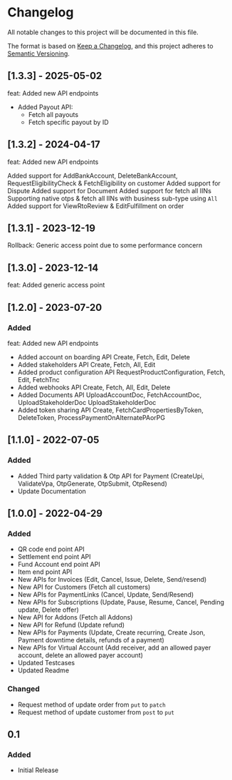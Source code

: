 # Changelog
All notable changes to this project will be documented in this file.

The format is based on [Keep a Changelog](https://keepachangelog.com/en/1.0.0/),
and this project adheres to [Semantic Versioning](https://semver.org/spec/v2.0.0.html).

## [1.3.3] - 2025-05-02
feat: Added new API endpoints
- Added Payout API:
  - Fetch all payouts
  - Fetch specific payout by ID
  
## [1.3.2] - 2024-04-17
feat: Added new API endpoints

Added support for AddBankAccount, DeleteBankAccount, RequestEligibilityCheck & FetchEligibility on customer
Added support for Dispute
Added support for Document
Added support for fetch all IINs Supporting native otps & fetch all IINs with business sub-type using `All`
Added support for ViewRtoReview & EditFulfillment on order

## [1.3.1] - 2023-12-19
Rollback: Generic access point due to some performance concern

## [1.3.0] - 2023-12-14
feat: Added generic access point

## [1.2.0] - 2023-07-20

### Added
feat: Added new API endpoints

- Added account on boarding API Create, Fetch, Edit, Delete
- Added stakeholders API Create, Fetch, All, Edit
- Added product configuration API RequestProductConfiguration, Fetch, Edit, FetchTnc
- Added webhooks API Create, Fetch, All, Edit, Delete
- Added Documents API UploadAccountDoc, FetchAccountDoc, UploadStakeholderDoc UploadStakeholderDoc
- Added token sharing API Create, FetchCardPropertiesByToken, DeleteToken, ProcessPaymentOnAlternatePAorPG

## [1.1.0] - 2022-07-05

### Added
- Added Third party validation & Otp API for Payment (CreateUpi, ValidateVpa, OtpGenerate, OtpSubmit, OtpResend)
- Update Documentation

## [1.0.0] - 2022-04-29

### Added

- QR code end point API
- Settlement end point API
- Fund Account end point API
- Item end point API
- New APIs for Invoices (Edit, Cancel, Issue, Delete, Send/resend)
- New API for Customers (Fetch all customers)
- New APIs for PaymentLinks (Cancel, Update, Send/Resend)
- New APIs for Subscriptions (Update, Pause, Resume, Cancel, Pending update, Delete offer)
- New API for Addons (Fetch all Addons)
- New API for Refund (Update refund)
- New APIs for Payments (Update, Create recurring, Create Json, Payment downtime details, refunds of a payment)
- New APIs for Virtual Account (Add receiver, add an allowed payer account, delete an allowed payer account)
- Updated Testcases
- Updated Readme 

### Changed

- Request method of update order from `put` to `patch`
- Request method of update customer from `post` to `put`

## 0.1

### Added

- Initial Release
